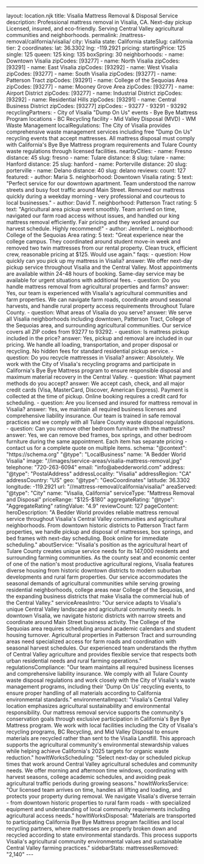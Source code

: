 ---
layout: location.njk
title: Visalia Mattress Removal & Disposal Service
description: Professional mattress removal in Visalia, CA. Next-day pickup Licensed, insured, and eco-friendly. Serving Central Valley agricultural communities and neighborhoods.
permalink: /mattress-removal/california/visalia/
city: Visalia state: California stateSlug: california tier: 2 coordinates: lat: 36.3302 lng: -119.2921 pricing: startingPrice: 125 single: 125 queen: 125 king: 135 boxSpring: 30 neighborhoods: - name: Downtown Visalia zipCodes: [93277] - name: North Visalia zipCodes: [93291] - name: East Visalia zipCodes: [93292] - name: West Visalia zipCodes: [93277] - name: South Visalia zipCodes: [93277] - name: Patterson Tract zipCodes: [93291] - name: College of the Sequoias Area zipCodes: [93277] - name: Mooney Grove Area zipCodes: [93277] - name: Airport District zipCodes: [93277] - name: Industrial District zipCodes: [93292] - name: Residential Hills zipCodes: [93291] - name: Central Business District zipCodes: [93277] zipCodes: - 93277 - 93291 - 93292 recyclingPartners: - City of Visalia "Dump On Us" events - Bye Bye Mattress Program locations - BC Recycling facility - Mid Valley Disposal (MVD) - WM Waste Management localRegulations: The City of Visalia provides comprehensive waste management services including free "Dump On Us" recycling events that accept mattresses. All mattress disposal must comply with California's Bye Bye Mattress program requirements and Tulare County waste regulations through licensed facilities. nearbyCities: - name: Fresno distance: 45 slug: fresno - name: Tulare distance: 8 slug: tulare - name: Hanford distance: 25 slug: hanford - name: Porterville distance: 20 slug: porterville - name: Delano distance: 40 slug: delano reviews: count: 127 featured: - author: Maria S. neighborhood: Downtown Visalia rating: 5 text: "Perfect service for our downtown apartment. Team understood the narrow streets and busy foot traffic around Main Street. Removed our mattress quickly during a weekday morning - very professional and courteous to local businesses." - author: David T. neighborhood: Patterson Tract rating: 5 text: "Agricultural area pickup went smoothly. Team arrived on time, navigated our farm road access without issues, and handled our king mattress removal efficiently. Fair pricing and they worked around our harvest schedule. Highly recommend!" - author: Jennifer L. neighborhood: College of the Sequoias Area rating: 5 text: "Great experience near the college campus. They coordinated around student move-in week and removed two twin mattresses from our rental property. Clean truck, efficient crew, reasonable pricing at $125. Would use again." faqs: - question: How quickly can you pick up my mattress in Visalia? answer: We offer next-day pickup service throughout Visalia and the Central Valley. Most appointments are available within 24-48 hours of booking. Same-day service may be available for urgent situations with additional fees. - question: Do you handle mattress removal from agricultural properties and farms? answer: Yes, our team is experienced with Visalia's agricultural communities and farm properties. We can navigate farm roads, coordinate around seasonal harvests, and handle rural property access requirements throughout Tulare County. - question: What areas of Visalia do you serve? answer: We serve all Visalia neighborhoods including downtown, Patterson Tract, College of the Sequoias area, and surrounding agricultural communities. Our service covers all ZIP codes from 93277 to 93292. - question: Is mattress pickup included in the price? answer: Yes, pickup and removal are included in our pricing. We handle all loading, transportation, and proper disposal or recycling. No hidden fees for standard residential pickup service. - question: Do you recycle mattresses in Visalia? answer: Absolutely. We work with the City of Visalia's recycling programs and participate in California's Bye Bye Mattress program to ensure responsible disposal and maximum material recovery in the Central Valley. - question: What payment methods do you accept? answer: We accept cash, check, and all major credit cards (Visa, MasterCard, Discover, American Express). Payment is collected at the time of pickup. Online booking requires a credit card for scheduling. - question: Are you licensed and insured for mattress removal in Visalia? answer: Yes, we maintain all required business licenses and comprehensive liability insurance. Our team is trained in safe removal practices and we comply with all Tulare County waste disposal regulations. - question: Can you remove other bedroom furniture with the mattress? answer: Yes, we can remove bed frames, box springs, and other bedroom furniture during the same appointment. Each item has separate pricing - contact us for a complete quote on multiple items. schema: "@context": "https://schema.org" "@type": "LocalBusiness" name: "A Bedder World Visalia" image: "//images/service-areas/visalia-mattress-removal.jpg" telephone: "720-263-6094" email: "info@abedderworld.com" address: "@type": "PostalAddress" addressLocality: "Visalia" addressRegion: "CA" addressCountry: "US" geo: "@type": "GeoCoordinates" latitude: 36.3302 longitude: -119.2921 url: "//mattress-removal/california/visalia/" areaServed: "@type": "City" name: "Visalia, California" serviceType: "Mattress Removal and Disposal" priceRange: "$125-$180" aggregateRating: "@type": "AggregateRating" ratingValue: "4.9" reviewCount: 127 pageContent: heroDescription: "A Bedder World provides reliable mattress removal service throughout Visalia's Central Valley communities and agricultural neighborhoods. From downtown historic districts to Patterson Tract farm properties, we handle pickup and disposal of mattresses, box springs, and bed frames with next-day scheduling. Book online for immediate scheduling." aboutService: "Visalia's position as the agricultural heart of Tulare County creates unique service needs for its 147,000 residents and surrounding farming communities. As the county seat and economic center of one of the nation's most productive agricultural regions, Visalia features diverse housing from historic downtown districts to modern suburban developments and rural farm properties. Our service accommodates the seasonal demands of agricultural communities while serving growing residential neighborhoods, college areas near College of the Sequoias, and the expanding business districts that make Visalia the commercial hub of the Central Valley." serviceAreasIntro: "Our service adapts to Visalia's unique Central Valley landscape and agricultural community needs. In downtown Visalia, we navigate historic districts with narrow streets and coordinate around Main Street business activity. The College of the Sequoias area requires scheduling around academic calendars and student housing turnover. Agricultural properties in Patterson Tract and surrounding areas need specialized access for farm roads and coordination with seasonal harvest schedules. Our experienced team understands the rhythm of Central Valley agriculture and provides flexible service that respects both urban residential needs and rural farming operations." regulationsCompliance: "Our team maintains all required business licenses and comprehensive liability insurance. We comply with all Tulare County waste disposal regulations and work closely with the City of Visalia's waste management programs, including their 'Dump On Us' recycling events, to ensure proper handling of all materials according to California environmental standards." environmentalImpact: "Visalia's Central Valley location emphasizes agricultural sustainability and environmental responsibility. Our mattress removal service supports the community's conservation goals through exclusive participation in California's Bye Bye Mattress program. We work with local facilities including the City of Visalia's recycling programs, BC Recycling, and Mid Valley Disposal to ensure materials are recycled rather than sent to the Visalia Landfill. This approach supports the agricultural community's environmental stewardship values while helping achieve California's 2025 targets for organic waste reduction." howItWorksScheduling: "Select next-day or scheduled pickup times that work around Central Valley agricultural schedules and community needs. We offer morning and afternoon time windows, coordinating with harvest seasons, college academic schedules, and avoiding peak agricultural traffic periods during growing seasons." howItWorksService: "Our licensed team arrives on time, handles all lifting and loading, and protects your property during removal. We navigate Visalia's diverse terrain - from downtown historic properties to rural farm roads - with specialized equipment and understanding of local community requirements including agricultural access needs." howItWorksDisposal: "Materials are transported to participating California Bye Bye Mattress program facilities and local recycling partners, where mattresses are properly broken down and recycled according to state environmental standards. This process supports Visalia's agricultural community environmental values and sustainable Central Valley farming practices." sidebarStats: mattressesRemoved: "2,140" ---